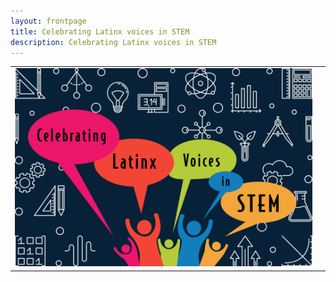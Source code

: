 ```yaml
---
layout: frontpage
title: Celebrating Latinx voices in STEM
description: Celebrating Latinx voices in STEM
---
```


<table class="wide">
<tr>
  <td class="left">
    <a href="Latinx in STEM">
        <img src="assets/pics/LATINXinSTEM2.png" alt="diversity" title="Celebrating Latinx voices in STEM"/>
    </a>
  </td>
  <td class="right">

  </td>
</tr>
</table>

